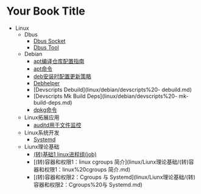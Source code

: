 # Your Book Title

- Linux
  - Dbus
    * [Dbus Socket](linux/dbus/dbus_socket.md)
    * [Dbus Tool](linux/dbus/dbus_tool.md)
  - Debian
    * [apt编译仓库配置指南](linux/debian/apt编译仓库配置指南.md)
    * [apt命令](linux/debian/apt命令.md)
    * [deb安装时配置更新策略](linux/debian/deb安装时配置更新策略.md)
    * [Debhelper](linux/debian/debhelper.md)
    * [Devscripts Debuild](linux/debian/devscripts%20- debuild.md)
    * [Devscripts Mk Build Deps](linux/debian/devscripts%20- mk-build-deps.md)
    * [dpkg命令](linux/debian/dpkg命令.md)
  - Linux拓展应用
    * [auditd用于文件监控](linux/Linux拓展应用/auditd用于文件监控.md)
  - Linux系统开发
    * [Systemd](linux/Linux系统开发/systemd.md)
  - Liunx理论基础
    * [(转)基础1 linux进程组(job)](linux/Liunx理论基础/(转)基础1%20linux进程组(job).md)
    * [(转)容器和权限1：linux cgroups 简介](linux/Liunx理论基础/(转)容器和权限1：linux%20cgroups 简介.md)
    * [(转)容器和权限2：Cgroups 与 Systemd](linux/Liunx理论基础/(转)容器和权限2：Cgroups%20与 Systemd.md)

